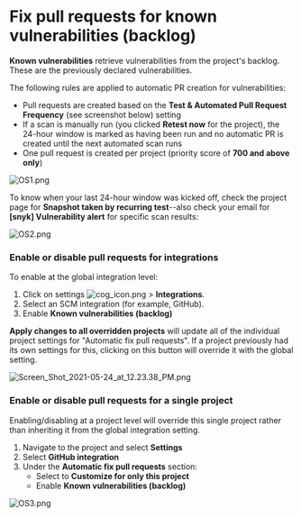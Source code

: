 # Fix pull requests for known vulnerabilities \(backlog\)

**Known vulnerabilities** retrieve vulnerabilities from the project's backlog. These are the previously declared vulnerabilities. 

The following rules are applied to automatic PR creation for vulnerabilities:

* Pull requests are created based on the **Test & Automated Pull Request Frequency** \(see screenshot below\) setting
* If a scan is manually run \(you clicked **Retest now** for the project\), the 24-hour window is marked as having been run and no automatic PR is created until the next automated scan runs
* One pull request is created per project \(priority score of **700 and above only**\)

![OS1.png](https://support.snyk.io/hc/article_attachments/4402317982865/OS1.png)

To know when your last 24-hour window was kicked off, check the project page for **Snapshot taken by recurring test**--also check your email for **\[snyk\] Vulnerability alert** for specific scan results:

![OS2.png](https://support.snyk.io/hc/article_attachments/4402318023057/OS2.png)

### Enable or disable pull requests for integrations

To enable at the global integration level:

1. Click on settings ![cog\_icon.png](https://support.snyk.io/hc/article_attachments/4402908592145/cog_icon.png) &gt; **Integrations**.
2. Select an SCM integration \(for example, GitHub\).
3. Enable **Known vulnerabilities \(backlog\)**

**Apply changes to all overridden projects** will update all of the individual project settings for "Automatic fix pull requests". If a project previously had its own settings for this, clicking on this button will override it with the global setting.

![Screen\_Shot\_2021-05-24\_at\_12.23.38\_PM.png](https://support.snyk.io/hc/article_attachments/360020610318/Screen_Shot_2021-05-24_at_12.23.38_PM.png)

### Enable or disable pull requests for a single project

Enabling/disabling at a project level will override this single project rather than inheriting it from the global integration setting.

1. Navigate to the project and select **Settings**
2. Select **GitHub integration**
3. Under the **Automatic fix pull requests** section:
   * Select to **Customize for only this project**
   * Enable **Known vulnerabilities \(backlog\)**

![OS3.png](https://support.snyk.io/hc/article_attachments/4402318060049/OS3.png)

